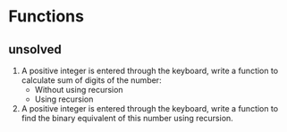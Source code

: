 # Functions

## unsolved
1. A positive integer is entered through the keyboard, write a function to calculate sum of digits of the number:
    - Without using recursion
    - Using recursion
1. A positive integer is entered through the keyboard, write a function to find the binary equivalent of this number using recursion.
